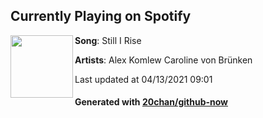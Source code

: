 ## Currently Playing on Spotify

[<img align="left" width="100" src="https://i.scdn.co/image/ab67616d00001e0274e93b10e4b3f12ee62e99c8">](https://open.spotify.com/album/1Nt53wcuuw9CQ8uIjMEraP)

**Song**: Still I Rise

**Artists**: Alex Komlew Caroline von Brünken

Last updated at 04/13/2021 09:01

#### Generated with [20chan/github-now](https://github.com/20chan/github-now)